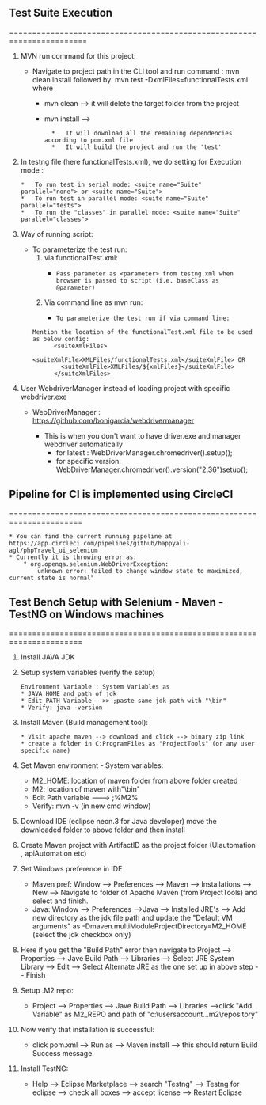 ## Test Suite Execution
=======================================================================

 01. MVN run command for this project:
      * Navigate to project path in the CLI tool and run command : mvn clean install 
        followed by:  mvn test -DxmlFiles=functionalTests.xml
        where
        * mvn clean --> it will delete the target folder from the project
        * mvn install -->
       
                *	It will download all the remaining dependencies according to pom.xml file
                *	It will build the project and run the 'test'

02. In testng file (here functionalTests.xml), we do setting for Execution mode :

		* 	To run test in serial mode: <suite name="Suite" parallel="none"> or <suite name="Suite">
		* 	To run test in parallel mode: <suite name="Suite" parallel="tests">
		* 	To run the "classes" in parallel mode: <suite name="Suite" parallel="classes"> 

03. Way of running script:

      * To parameterize the test run:
          1.  via functionalTest.xml:
              *		Pass parameter as <parameter> from testng.xml when browser is passed to script (i.e. baseClass as @parameter)
          2.  Via command line as mvn run:
              *		To parameterize the test run if via command line:
			Mention the location of the functionalTest.xml file to be used as below config:
                  <suiteXmlFiles>
                    <suiteXmlFile>XMLFiles/functionalTests.xml</suiteXmlFile> OR
                    <suiteXmlFile>XMLFiles/${xmlFiles}</suiteXmlFile>
                  </suiteXmlFiles>

04. User WebdriverManager instead of loading project with specific webdriver.exe
      * WebDriverManager : https://github.com/bonigarcia/webdrivermanager
      
		* This is when you don't want to have driver.exe and manager webdriver automatically
			*	for latest :  WebDriverManager.chromedriver().setup();
			*	for specific version: WebDriverManager.chromedriver().version("2.36")setup();
	
## Pipeline for CI is implemented using CircleCI
======================================================================
	
	* You can find the current running pipeline at https://app.circleci.com/pipelines/github/happyali-agl/phpTravel_ui_selenium
	* Currently it is throwing error as:
		" org.openqa.selenium.WebDriverException: 
			unknown error: failed to change window state to maximized, current state is normal"

## Test Bench Setup with Selenium - Maven - TestNG on Windows machines
======================================================================

01. Install JAVA JDK

02. Setup system variables (verify the setup)

	    Environment Variable : System Variables as 
        * JAVA_HOME and path of jdk
        * Edit PATH Variable -->> ;paste same jdk path with "\bin"
        * Verify: java -version
  
03. Install Maven (Build management tool):

	    * Visit apache maven --> download and click --> binary zip link
	    * create a folder in C:ProgramFiles as "ProjectTools" (or any user specific name)
  
04. Set Maven environment - System variables:

      * M2_HOME: location of maven folder from above folder created
      * M2: location of maven with"\bin"
      * Edit Path variable ---> ;%M2%
      * Verify: mvn -v (in new cmd window)

05. Download IDE (eclipse neon.3 for Java developer) move the downloaded folder to above folder and then install

06. Create Maven project with ArtifactID as the project folder (UIautomation , apiAutomation etc)

07. Set Windows preference in IDE
	  * Maven pref: Window --> Preferences --> Maven --> Installations --> New --> Navigate to folder of Apache Maven (from ProjectTools) 
				and select and finish.
	  * Java: Window --> Preferences -->Java --> Installed JRE's --> Add new directory as the jdk file path and update the "Default VM arguments" as 
      -Dmaven.multiModuleProjectDirectory=M2_HOME (select the jdk checkbox only)

08. Here if you get the "Build Path" error then navigate to 
	Project --> Properties --> Jave Build Path 
				--> Libraries --> Select JRE System Library --> Edit 
						--> Select Alternate JRE as the one set up in above step -- Finish

09. Setup .M2 repo: 
    * Project --> Properties --> Jave Build Path --> Libraries 
								-->click "Add Variable" as M2_REPO and path of "c:\usersaccount..\.m2\repository"
                
10. Now verify that installation is successful:
    * click pom.xml --> Run as --> Maven install --> this should return Build Success message.
    
11. Install TestNG:
    * Help --> Eclipse Marketplace --> search "Testng" --> Testng for eclipse --> check all boxes --> accept license --> Restart Eclipse

	
		



